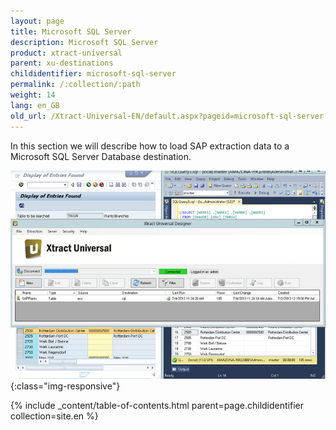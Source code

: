 ```yaml
---
layout: page
title: Microsoft SQL Server
description: Microsoft SQL Server
product: xtract-universal
parent: xu-destinations
childidentifier: microsoft-sql-server
permalink: /:collection/:path
weight: 14
lang: en_GB
old_url: /Xtract-Universal-EN/default.aspx?pageid=microsoft-sql-server
---
```


In this section we will describe how to load SAP extraction data to a Microsoft SQL Server Database destination.

![MSSql-Extraction-Designer](/img/content/MSSql-Extraction-Designer.jpg){:class="img-responsive"}

{% include _content/table-of-contents.html parent=page.childidentifier collection=site.en %}